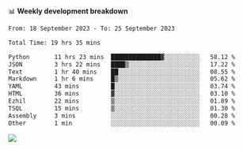 📊 **Weekly development breakdown**
<!--START_SECTION:waka-->

```txt
From: 18 September 2023 - To: 25 September 2023

Total Time: 19 hrs 35 mins

Python       11 hrs 23 mins  ██████████████▓░░░░░░░░░░   58.12 %
JSON         3 hrs 22 mins   ████▒░░░░░░░░░░░░░░░░░░░░   17.22 %
Text         1 hr 40 mins    ██░░░░░░░░░░░░░░░░░░░░░░░   08.55 %
Markdown     1 hr 6 mins     █▒░░░░░░░░░░░░░░░░░░░░░░░   05.62 %
YAML         43 mins         █░░░░░░░░░░░░░░░░░░░░░░░░   03.74 %
HTML         36 mins         ▓░░░░░░░░░░░░░░░░░░░░░░░░   03.10 %
Ezhil        22 mins         ▒░░░░░░░░░░░░░░░░░░░░░░░░   01.89 %
TSQL         15 mins         ▒░░░░░░░░░░░░░░░░░░░░░░░░   01.30 %
Assembly     3 mins          ░░░░░░░░░░░░░░░░░░░░░░░░░   00.28 %
Other        1 min           ░░░░░░░░░░░░░░░░░░░░░░░░░   00.09 %
```

<!--END_SECTION:waka-->
![](https://komarev.com/ghpvc/?username=callanwu)
